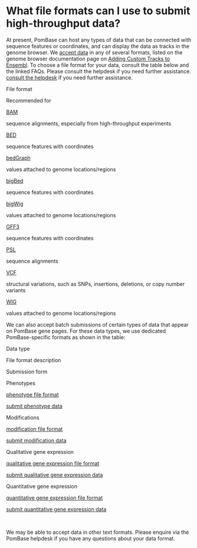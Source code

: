 # What file formats can I use to submit high-throughput data?
<!-- pombase_categories: Data Submission and Formats,Datasets -->

At present, PomBase can host any types of data that can be connected
with sequence features or coordinates, and can display the data as
tracks in the genome browser. We [accept data](/submit-data/data-submission-form) in any of several formats,
listed on the genome browser documentation page on [Adding Custom Tracks to Ensembl](http://genomebrowser.pombase.org/info/website/upload/index.html#formats).
To choose a file format for your data, consult the table below and the
linked FAQs. Please consult the helpdesk if you need further assistance.
[consult the helpdesk](mailto:helpdesk@pombase.org) if you need further
assistance.

File format

Recommended for

[BAM](/faq/what-bam-format) 

sequence alignments, especially from high-throughput experiments

[BED](/faq/what-bed-format) 

sequence features with coordinates

[bedGraph](/faq/what-bedgraph-format) 

values attached to genome locations/regions

[bigBed](/faq/what-bigbed-format) 

sequence features with coordinates

[bigWig](/faq/what-bigwig-format) 

values attached to genome locations/regions

[GFF3](/faq/what-gff3) 

sequence features with coordinates

[PSL](/faq/what-psl-format) 

sequence alignments

[VCF](/faq/what-vcf) 

structural variations, such as SNPs, insertions, deletions, or copy
number variants

[WIG](/faq/what-wig-format) 

values attached to genome locations/regions

We can also accept batch submissions of certain types of data that
appear on PomBase gene pages. For these data types, we use dedicated
PomBase-specific formats as shown in the table:

Data type

File format description

Submission form

Phenotypes

[phenotype file format](/submit-data/phenotype-data-bulk-upload-format) 

[submit phenotype data](/submit-data/phenotype-data-submission-form) 

Modifications

[modification file format](/submit-data/modification-bulk-upload-file-format) 

[submit modification data](/submit-data/modification-data-submission-form) 

Qualitative gene expression

[qualitative gene expression file format](/submit-data/qualitative-gene-expression-bulk-upload-file-format) 

[submit qualitative gene expression data](/submit-data/qualitative-gene-expression-data-submission-form) 

Quantitative gene expression

[quantitative gene expression file format](/submit-data/quantitative-gene-expression-bulk-upload-file-format) 

[submit quantitative gene expression data](/submit-data/quantitative-gene-expression-data-submission-form) 

 

We may be able to accept data in other text formats. Please enquire via
the PomBase helpdesk if you have any questions about your data format.

